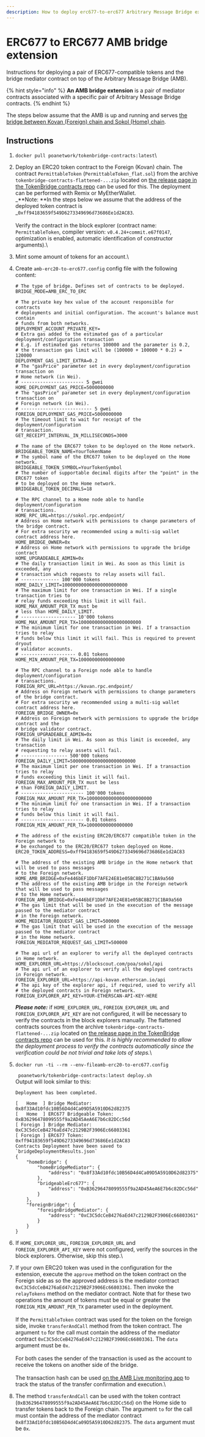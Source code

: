 ```yaml
---
description: How to deploy erc677-to-erc677 Arbitrary Message Bridge extension
---
```


# ERC677 to ERC677 AMB bridge extension

Instructions for deploying a pair of ERC677-compatible tokens and the bridge mediator contract on top of the Arbitrary Message Bridge (AMB).&#x20;

{% hint style="info" %}
**An AMB bridge extension** is a pair of mediator contracts associated with a specific pair of Arbitrary Message Bridge contracts.
{% endhint %}

The steps below assume that the AMB is up and running and serves [the bridge between Kovan (Foreign) chain and Sokol (Home) chain](../kovan-sokol-amb-bridge/about-the-kovan-sokol-amb/).

## Instructions

1. `docker pull poanetwork/tokenbridge-contracts:latest`\

2. Deploy an ERC20 token contract to the Foreign (Kovan) chain. The contract `PermittableToken` (`PermittableToken_flat.sol`) from the archive `tokenbridge-contracts-flattened-...zip` located on [the release page in the TokenBridge contracts repo](https://github.com/poanetwork/tokenbridge-contracts/releases/latest) can be used for this. The deployment can be performed with Remix or MyEtherWallet.\
   _**Note: **In the steps below we assume that the address of the deployed token contract is _`0xff94183659f549D6273349696d73686Ee1d2AC83`.\
   \
   Verify the contract in the block explorer (contract name: `PermittableToken`, compiler version: `v0.4.24+commit.e67f0147`, optimization is enabled, automatic identification of constructor arguments).\

3. Mint some amount of tokens for an account.\

4.  Create `amb-erc20-to-erc677.config` config file with the following content:

    ```
    # The type of bridge. Defines set of contracts to be deployed.
    BRIDGE_MODE=AMB_ERC_TO_ERC

    # The private key hex value of the account responsible for contracts
    # deployments and initial configuration. The account's balance must contain
    # funds from both networks.
    DEPLOYMENT_ACCOUNT_PRIVATE_KEY=
    # Extra gas added to the estimated gas of a particular deployment/configuration transaction
    # E.g. if estimated gas returns 100000 and the parameter is 0.2,
    # the transaction gas limit will be (100000 + 100000 * 0.2) = 120000
    DEPLOYMENT_GAS_LIMIT_EXTRA=0.2
    # The "gasPrice" parameter set in every deployment/configuration transaction on
    # Home network (in Wei).
    # ----------------------- 5 gwei
    HOME_DEPLOYMENT_GAS_PRICE=5000000000
    # The "gasPrice" parameter set in every deployment/configuration transaction on
    # Foreign network (in Wei).
    # -------------------------- 5 gwei
    FOREIGN_DEPLOYMENT_GAS_PRICE=5000000000
    # The timeout limit to wait for receipt of the deployment/configuration
    # transaction.
    GET_RECEIPT_INTERVAL_IN_MILLISECONDS=3000

    # The name of the ERC677 token to be deployed on the Home network.
    BRIDGEABLE_TOKEN_NAME=YourTokenName
    # The symbol name of the ERC677 token to be deployed on the Home network.
    BRIDGEABLE_TOKEN_SYMBOL=YourTokenSymbol
    # The number of supportable decimal digits after the "point" in the ERC677 token
    # to be deployed on the Home network.
    BRIDGEABLE_TOKEN_DECIMALS=18

    # The RPC channel to a Home node able to handle deployment/configuration
    # transactions.
    HOME_RPC_URL=https://sokol.rpc.endpoint/
    # Address on Home network with permissions to change parameters of the bridge contract.
    # For extra security we recommended using a multi-sig wallet contract address here.
    HOME_BRIDGE_OWNER=0x
    # Address on Home network with permissions to upgrade the bridge contract
    HOME_UPGRADEABLE_ADMIN=0x
    # The daily transaction limit in Wei. As soon as this limit is exceeded, any
    # transaction which requests to relay assets will fail.
    # -------------- 100'000 tokens
    HOME_DAILY_LIMIT=100000000000000000000000
    # The maximum limit for one transaction in Wei. If a single transaction tries to
    # relay funds exceeding this limit it will fail. HOME_MAX_AMOUNT_PER_TX must be
    # less than HOME_DAILY_LIMIT.
    # -------------------- 10'000 tokens
    HOME_MAX_AMOUNT_PER_TX=10000000000000000000000
    # The minimum limit for one transaction in Wei. If a transaction tries to relay
    # funds below this limit it will fail. This is required to prevent dryout
    # validator accounts.
    # -------------------- 0.01 tokens
    HOME_MIN_AMOUNT_PER_TX=10000000000000000

    # The RPC channel to a Foreign node able to handle deployment/configuration
    # transactions.
    FOREIGN_RPC_URL=https://kovan.rpc.endpoint/
    # Address on Foreign network with permissions to change parameters of the bridge contract.
    # For extra security we recommended using a multi-sig wallet contract address here.
    FOREIGN_BRIDGE_OWNER=0x
    # Address on Foreign network with permissions to upgrade the bridge contract and the
    # bridge validator contract.
    FOREIGN_UPGRADEABLE_ADMIN=0x
    # The daily limit in Wei. As soon as this limit is exceeded, any transaction
    # requesting to relay assets will fail.
    # ----------------- 500'000 tokens
    FOREIGN_DAILY_LIMIT=500000000000000000000000
    # The maximum limit per one transaction in Wei. If a transaction tries to relay
    # funds exceeding this limit it will fail. FOREIGN_MAX_AMOUNT_PER_TX must be less
    # than FOREIGN_DAILY_LIMIT.
    # ----------------------- 100'000 tokens
    FOREIGN_MAX_AMOUNT_PER_TX=100000000000000000000000
    # The minimum limit for one transaction in Wei. If a transaction tries to relay
    # funds below this limit it will fail.
    # ----------------------- 0.01 tokens
    FOREIGN_MIN_AMOUNT_PER_TX=10000000000000000

    # The address of the existing ERC20/ERC677 compatible token in the Foreign network to
    # be exchanged to the ERC20/ERC677 token deployed on Home.
    ERC20_TOKEN_ADDRESS=0xff94183659f549D6273349696d73686Ee1d2AC83

    # The address of the existing AMB bridge in the Home network that will be used to pass messages
    # to the Foreign network.
    HOME_AMB_BRIDGE=0xFe446bEF1DbF7AFE24E81e05BC8B271C1BA9a560
    # The address of the existing AMB bridge in the Foreign network that will be used to pass messages
    # to the Home network.
    FOREIGN_AMB_BRIDGE=0xFe446bEF1DbF7AFE24E81e05BC8B271C1BA9a560
    # The gas limit that will be used in the execution of the message passed to the mediator contract
    # in the Foreign network.
    HOME_MEDIATOR_REQUEST_GAS_LIMIT=500000
    # The gas limit that will be used in the execution of the message passed to the mediator contract
    # in the Home network.
    FOREIGN_MEDIATOR_REQUEST_GAS_LIMIT=500000

    # The api url of an explorer to verify all the deployed contracts in Home network.
    HOME_EXPLORER_URL=https://blockscout.com/poa/sokol/api
    # The api url of an explorer to verify all the deployed contracts in Foreign network.
    FOREIGN_EXPLORER_URL=https://api-kovan.etherscan.io/api
    # The api key of the explorer api, if required, used to verify all
    # the deployed contracts in Foreign network.
    FOREIGN_EXPLORER_API_KEY=YOUR-ETHERSCAN-API-KEY-HERE

    ```

    _**Please note:**_ if `HOME_EXPLORER_URL`, `FOREIGN_EXPLORER_URL` and `FOREIGN_EXPLORER_API_KEY` are not configured, it will be necessary to verify the contracts in the block explorers manually. The flattened contracts sources from the archive `tokenbridge-contracts-flattened-...zip` located on [the release page in the TokenBridge contracts repo](https://github.com/poanetwork/tokenbridge-contracts/releases/latest) can be used for this. _It is highly recommended to allow the deployment process to verify the contracts automatically since the verification could be not trivial and take lots of steps._\

5.  `docker run -ti --rm --env-fileamb-erc20-to-erc677.config`

    ` poanetwork/tokenbridge-contracts:latest deploy.sh`\
    Output will look similar to this:

    ```
    Deployment has been completed.

    [   Home  ] Bridge Mediator: 0x8f33Ad10fdc10B56D4d4Ca09D5A5910D62d82375
    [   Home  ] ERC677 Bridgeable Token: 0xB36296478099555f9a2AD45AeA6E7b6c82DCc56d
    [ Foreign ] Bridge Mediator: 0xC3C5dcCeB4276aEd47c2129B2F3906Ec66803361
    [ Foreign ] ERC677 Token: 0xff94183659f549D6273349696d73686Ee1d2AC83
    Contracts Deployment have been saved to `bridgeDeploymentResults.json`
    {
        "homeBridge": {
            "homeBridgeMediator": {
                "address": "0x8f33Ad10fdc10B56D4d4Ca09D5A5910D62d82375"
            },
            "bridgeableErc677": {
                "address": "0xB36296478099555f9a2AD45AeA6E7b6c82DCc56d"
            }
        },
        "foreignBridge": {
            "foreignBridgeMediator": {
                "address": "0xC3C5dcCeB4276aEd47c2129B2F3906Ec66803361"
            }
        }
    }

    ```
6. If `HOME_EXPLORER_URL`, `FOREIGN_EXPLORER_URL` and `FOREIGN_EXPLORER_API_KEY` were not configured, verify the sources in the block explorers. Otherwise, skip this step.\

7. If your own ERC20 token was used in the configuration for the extension, execute the `approve` method on the token contract on the Foreign side as so the approved address is the mediator contract `0xC3C5dcCeB4276aEd47c2129B2F3906Ec66803361`. Then invoke the `relayTokens` method on the mediator contract. Note that for these two operations the amount of tokens must be equal or greater the `FOREIGN_MIN_AMOUNT_PER_TX` parameter used in the deployment.\
   \
   If the `PermittableToken` contract was used for the token on the foreign side, invoke `transferAndCall` method from the token contract. The argument `to` for the call must contain the address of the mediator contract `0xC3C5dcCeB4276aEd47c2129B2F3906Ec66803361`. The `data` argument must be `0x`. \
   \
   For both cases the sender of the transaction is used as the account to receive the tokens on another side of the bridge.\
   \
   The transaction hash can be used [on the AMB Live monitoring app](https://docs.tokenbridge.net/about-tokenbridge/components/amb-live-monitoring-application) to track the status of the transfer confirmation and execution.\

8. The method `transferAndCall` can be used with the token contract (`0xB36296478099555f9a2AD45AeA6E7b6c82DCc56d`) on the Home side to transfer tokens back to the Foreign chain. The argument `to` for the call must contain the address of the mediator contract `0x8f33Ad10fdc10B56D4d4Ca09D5A5910D62d82375`. The `data` argument must be `0x`.&#x20;
